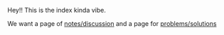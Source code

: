 Hey!! This is the index kinda vibe. 

We want a page of [notes/discussion](./notes.html) and a page for [problems/solutions](./solutions.html)
